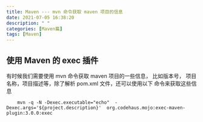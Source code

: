 ```yaml
---
title: Maven --- mvn 命令获取 maven 项目的信息
date: 2021-07-05 16:38:20
description: " "
categories: [Maven篇]
tags: [Maven]
---
```

<!-- more -->

## 使用 Maven 的 exec 插件
有时候我们需要使用 mvn 命令获取 maven 项目的一些信息， 比如版本号， 项目名称，项目描述等，除了解析 pom.xml 文件，还可以使用以下
命令来获取这些信息

```shell
    mvn -q -N -Dexec.executable="echo"  -Dexec.args='${project.description}'  org.codehaus.mojo:exec-maven-plugin:3.0.0:exec
```
